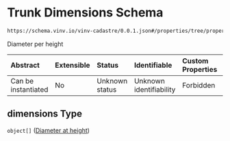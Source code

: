 # Trunk Dimensions Schema

```txt
https://schema.vinv.io/vinv-cadastre/0.0.1.json#/properties/tree/properties/trunk/properties/dimensions
```

Diameter per height

| Abstract            | Extensible | Status         | Identifiable            | Custom Properties | Additional Properties | Access Restrictions | Defined In                                                                                                              |
| :------------------ | :--------- | :------------- | :---------------------- | :---------------- | :-------------------- | :------------------ | :---------------------------------------------------------------------------------------------------------------------- |
| Can be instantiated | No         | Unknown status | Unknown identifiability | Forbidden         | Forbidden             | none                | [dereferenced.doc.json\*](../../../../../vinv-schemas/vinv-tree/out/0.0.1/dereferenced.doc.json "open original schema") |

## dimensions Type

`object[]` ([Diameter at height](dereferenced-properties-individual-tree-properties-trunk-properties-trunk-dimensions-diameter-at-height.md))
